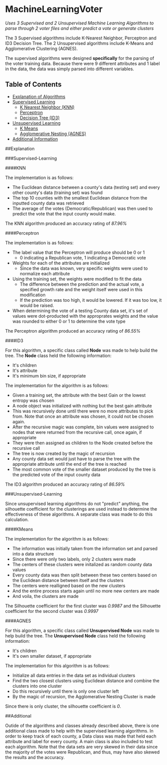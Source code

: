 # MachineLearningVoter
*Uses 3 Supervised and 2 Unsupervised Machine Learning Algorithms to parse through 2 voter files and either predict a vote or generate clusters*

The 3 Supervised algorithms include K-Nearest Neighbor, Perceptron and ID3 Decision Tree. 
The 2 Unsupervised algorithms include K-Means and Agglomerative Clustering (AGNES).

The supervised algorithms were designed **specifically** for the parsing of the voter training data. 
Because there were 9 different attributes and 1 label in the data, the data was simply parsed into different variables.

## Table of Contents
* [Explanation of Algorithms](#explanation)
 * [Supervised Learning](#supervised-learning)
    * [K Nearest Neighbor (KNN)](#knn)
    * [Perceptron](#perceptron)
    * [Decision Tree (ID3)](#id3)
 * [Unsupervised Learning](#unsupervised-learning)
    * [K Means](#kmeans)
    * [Agglomerative Nesting (AGNES)](#agnes)
 * [Additional Information](#additional)
 
##Explanation

###Supervised-Learning

####KNN

The implementation is as follows:
  * The Euclidean distance between a county's data (testing set) and every other county's data (training set) was found
  * The top 10 counties with the smallest Euclidean distance from the inputted county data was retrieved
  * The average of the votes (Democratic/Republican) was then used to predict the vote that the input county would make.
  
The KNN algorithm produced an accuracy rating of *87.96%*
  
####Perceptron

The implementation is as follows:
  * The label value that the Perceptron will produce should be 0 or 1
    * 0 indicating a Republican vote, 1 indicating a Democratic vote
  * Weights for each of the attributes are initialized
    * Since the data was known, very specific weights were used to normalize each attribute
  * Using the training set, the weights were modified to fit the data
    * The difference between the prediction and the actual vote, a specified growth rate and the weight itself were used in this modification
    * If the prediction was too high, it would be lowered. If it was too low, it would be raised.
  * When determining the vote of a testing County data set, it's set of values were dot-producted with the approprates weights and the value was rounded to either 0 or 1 to determine the vote type
  
The Perceptron algorithm produced an accuracy rating of *86.55%*

####ID3

For this algorithm, a specific class called **Node** was made to help build the tree.
The **Node** class held the following information:
  * It's children
  * It's attribute
  * It's minimum bin size, if appropriate

The implementation for the algorithm is as follows:
  * Given a training set, the attribute with the best Gain or the lowest entropy was chosen
  * A node object was initialized with nothing but the best gain attribute
  * This was recursively done until there were no more attributes to pick from. Note that once an attribute was chosen, it could not be chosen again.
  * After the recursive magic was complete, bin values were assigned to nodes that were returned from the recursive call, once again, if appropriate
  * They were then assigned as children to the Node created before the recursive call
  * The tree is now created by the magic of recursion
  * Any county data set would just have to parse the tree with the appropriate attribute until the end of the tree is reached
  * The most common vote of the smaller dataset produced by the tree is the predicted vote of the input county data
  
The ID3 algorithm produced an accuracy rating of *86.59%*

###Unsupervised-Learning

Since unsupervised learning algorithms do not "predict" anything, the silhouette coefficient for the clusterings are used instead to determine the effectiveness of these algorithms. A separate class was made to do this calculation.

####KMeans

The implementation for the algorithm is as follows:
   * The information was initially taken from the information set and parsed into a data structure
   * Since there were only two labels, only 2 clusters were made
   * The centers of these clusters were initalized as random county data values
   * Every county data was then split between these two centers based on the Euclidean distance between itself and the clusters
   * The centers were realligned based on the new clusters
   * And the entire process starts again until no more new centers are made
   * And voila, the clusters are made
   
The Silhouette coefficient for the first cluster was *0.9987* and the Silhouette coefficient for the second cluster was *0.9997*

####AGNES
   
For this algorithm, a specific class called **Unsupervised Node** was made to help build the tree.
The **Unsupervised Node** class held the following information:
   * It's children
   * It's own smaller dataset, if appropriate

The implementation for this algorithm is as follows:
   * Initialize all data entries in the data set as individual clusters
   * Find the two closest clusters using Euclidean distance and combine the clusters into one cluster
   * Do this recursively until there is only one cluster left
   * By the magic of recursion, the Agglomerative Nesting Cluster is made

Since there is only cluster, the silhouette coefficient is *0*.


##Additional

   Outide of the algorithms and classes already described above, there is one additional class made to help with the supervised learning algorithms. In order to keep track of each county, a Data class was made that held each attribute and label for every county. A main class is also included to test each algorithm. Note that the data sets are very skewed in their data since the majority of the votes were Republican, and thus, may have also skewed the results and the accuracy.

